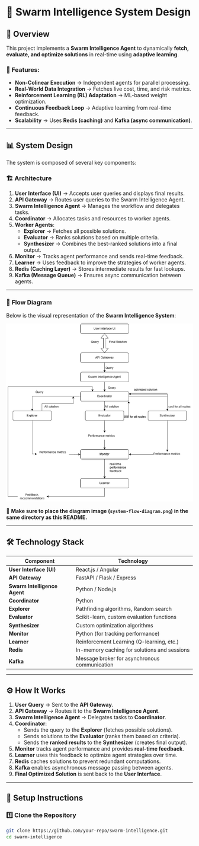 # 🚀 Swarm Intelligence System Design

## 📌 Overview
This project implements a **Swarm Intelligence Agent** to dynamically **fetch, evaluate, and optimize solutions** in real-time using **adaptive learning**.

### 🔹 Features:
- **Non-Colinear Execution** → Independent agents for parallel processing.
- **Real-World Data Integration** → Fetches live cost, time, and risk metrics.
- **Reinforcement Learning (RL) Adaptation** → ML-based weight optimization.
- **Continuous Feedback Loop** → Adaptive learning from real-time feedback.
- **Scalability** → Uses **Redis (caching)** and **Kafka (async communication)**.

---

## 📊 **System Design**
The system is composed of several key components:

### 🏗 **Architecture**
1. **User Interface (UI)** → Accepts user queries and displays final results.
2. **API Gateway** → Routes user queries to the Swarm Intelligence Agent.
3. **Swarm Intelligence Agent** → Manages the workflow and delegates tasks.
4. **Coordinator** → Allocates tasks and resources to worker agents.
5. **Worker Agents**:
   - **Explorer** → Fetches all possible solutions.
   - **Evaluator** → Ranks solutions based on multiple criteria.
   - **Synthesizer** → Combines the best-ranked solutions into a final output.
6. **Monitor** → Tracks agent performance and sends real-time feedback.
7. **Learner** → Uses feedback to improve the strategies of worker agents.
8. **Redis (Caching Layer)** → Stores intermediate results for fast lookups.
9. **Kafka (Message Queue)** → Ensures async communication between agents.

---

### 📌 **Flow Diagram**
Below is the visual representation of the **Swarm Intelligence System**:

![System Flow](./system-flow-diagram.png)

📌 **Make sure to place the diagram image (`system-flow-diagram.png`) in the same directory as this README.**

---

## 🛠 **Technology Stack**
| **Component**               | **Technology**                                  |
|-----------------------------|-------------------------------------------------|
| **User Interface (UI)**     | React.js / Angular                             |
| **API Gateway**             | FastAPI / Flask / Express                      |
| **Swarm Intelligence Agent**| Python / Node.js                               |
| **Coordinator**             | Python                                         |
| **Explorer**                | Pathfinding algorithms, Random search         |
| **Evaluator**               | Scikit-learn, custom evaluation functions      |
| **Synthesizer**             | Custom optimization algorithms                |
| **Monitor**                 | Python (for tracking performance)             |
| **Learner**                 | Reinforcement Learning (Q-learning, etc.)     |
| **Redis**                   | In-memory caching for solutions and sessions  |
| **Kafka**                   | Message broker for asynchronous communication |

---

## ⚙️ **How It Works**
1. **User Query** → Sent to the **API Gateway**.
2. **API Gateway** → Routes it to the **Swarm Intelligence Agent**.
3. **Swarm Intelligence Agent** → Delegates tasks to **Coordinator**.
4. **Coordinator**:
   - Sends the query to the **Explorer** (fetches possible solutions).
   - Sends solutions to the **Evaluator** (ranks them based on criteria).
   - Sends the **ranked results** to the **Synthesizer** (creates final output).
5. **Monitor** tracks agent performance and provides **real-time feedback**.
6. **Learner** uses this feedback to optimize agent strategies over time.
7. **Redis** caches solutions to prevent redundant computations.
8. **Kafka** enables asynchronous message passing between agents.
9. **Final Optimized Solution** is sent back to the **User Interface**.

---

## 🚀 **Setup Instructions**
### 1️⃣ **Clone the Repository**
```sh
git clone https://github.com/your-repo/swarm-intelligence.git
cd swarm-intelligence
